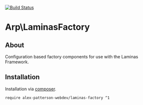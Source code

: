 [![Build Status](https://scrutinizer-ci.com/g/alex-patterson-webdev/laminas-factory/badges/build.png?b=master)](https://scrutinizer-ci.com/g/alex-patterson-webdev/laminas-factory/build-status/master)

# Arp\LaminasFactory

## About

Configuration based factory components for use with the Laminas Framework.

## Installation

Installation via [composer](https://getcomposer.org).

    require alex-patterson-webdev/laminas-factory ^1
